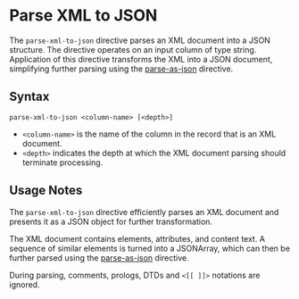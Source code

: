 # Parse XML to JSON

The `parse-xml-to-json` directive parses an XML document into a JSON structure. The
directive operates on an input column of type string. Application of this directive
transforms the XML into a JSON document, simplifying further parsing using the
[parse-as-json](parse-as-json.md) directive.


## Syntax
```
parse-xml-to-json <column-name> [<depth>]
```

* `<column-name>` is the name of the column in the record that is an XML document.
* `<depth>` indicates the depth at which the XML document parsing should terminate processing.


## Usage Notes

The `parse-xml-to-json` directive efficiently parses an XML document and presents it as a
JSON object for further transformation.

The XML document contains elements, attributes, and content text. A sequence of similar
elements is turned into a JSONArray, which can then be further parsed using the
[parse-as-json](parse-as-json.md) directive.

During parsing, comments, prologs, DTDs and `<[[ ]]>` notations are ignored.
